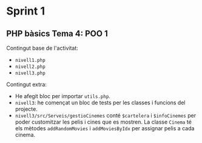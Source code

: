 # Sprint 1  
## PHP bàsics Tema 4: POO 1  
Contingut base de l'activitat:  
- `nivell1.php` 
- `nivell2.php`
- `nivell3.php`   

Contingut extra:  
- He afegit bloc per importar `utils.php`.  
- `nivell3`: he començat un bloc de tests per les classes i funcions del projecte.  
- `nivell3/src/Serveis/gestioCinemes` conté `$cartelera` i `$infoCinemes` per poder customitzar les pelis i cines que es mostren. La classe `Cinema` té els mètodes `addRandomMovies` i `addMoviesByIdx` per assignar pelis a cada cinema.  